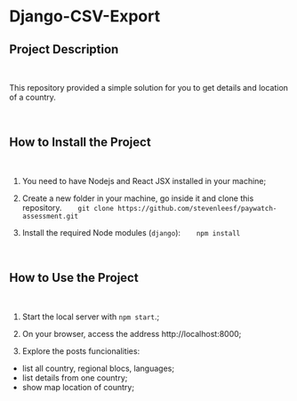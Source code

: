 # Django-CSV-Export

## Project Description
<br />

This repository provided a simple solution for you to get details and location of a country.

<br />

## How to Install the Project
<br />

1. You need to have Nodejs and React JSX installed in your machine;

2. Create a new folder in your machine, go inside it and clone this repository. 
<span style="margin-left: 25px;">```git clone https://github.com/stevenleesf/paywatch-assessment.git```</span> 

3. Install the required Node modules (`django`):
<span style="margin-left: 25px;">```npm install```</span>

<br />

## How to Use the Project
<br /> 

1. Start the local server with `npm start`.;

2. On your browser, access the address http://localhost:8000;

3. Explore the posts funcionalities: 

* list all country, regional blocs, languages;
* list details from one country;
* show map location of country; 

<br />

